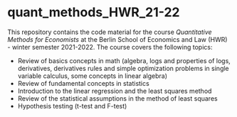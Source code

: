 # quant_methods_HWR_21-22

This repository contains the code material for the course *Quantitative Methods for Economists* at the Berlin School of Economics and Law (HWR) - winter semester 2021-2022. The course covers the following topics:

- Review of basics concepts in math (algebra, logs and properties of logs, derivatives, derivatives rules and simple optimization problems in single variable calculus, some concepts in linear algebra)
- Review of fundamental concepts in statistics
- Introduction to the linear regression and the least squares method
- Review of the statistical assumptions in the method of least squares
- Hypothesis testing (t-test and F-test)
